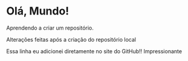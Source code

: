 # Olá, Mundo!
 Aprendendo a criar um repositório.

 Alterações feitas após a criação do repositório local
 
 Essa linha eu adicionei diretamente no site do GitHub!! Impressionante
